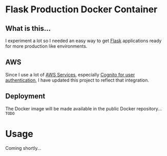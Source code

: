 # Flask Production Docker Container

## What is this...

I experiment a lot so I needed an easy way to get [Flask](http://flask.pocoo.org/) applications ready for more production like environments.

## AWS

Since I use a lot of [AWS Services](https://aws.amazon.com), especially [Cognito for user authentication](https://aws.amazon.com/cognito/), I have updated this project to reflect that integration.

## Deployment

The Docker image will be made available in the public Docker repository... `TODO`

# Usage

Coming shortly...
